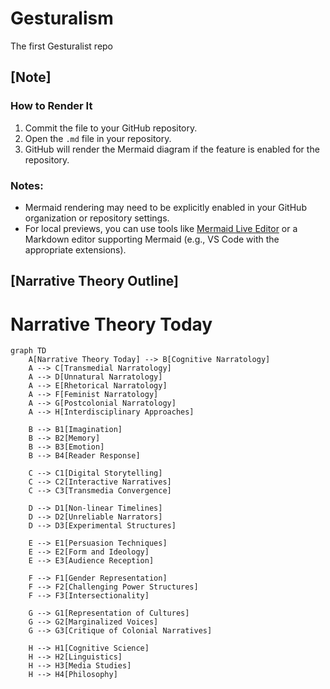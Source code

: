 # Gesturalism
The first Gesturalist repo

## [Note]

### How to Render It
1. Commit the file to your GitHub repository.
2. Open the `.md` file in your repository.
3. GitHub will render the Mermaid diagram if the feature is enabled for the repository.

### Notes:
- Mermaid rendering may need to be explicitly enabled in your GitHub organization or repository settings.
- For local previews, you can use tools like [Mermaid Live Editor](https://mermaid-js.github.io/mermaid-live-editor) or a Markdown editor supporting Mermaid (e.g., VS Code with the appropriate extensions).

## [Narrative Theory Outline]

# Narrative Theory Today

```mermaid
graph TD
    A[Narrative Theory Today] --> B[Cognitive Narratology]
    A --> C[Transmedial Narratology]
    A --> D[Unnatural Narratology]
    A --> E[Rhetorical Narratology]
    A --> F[Feminist Narratology]
    A --> G[Postcolonial Narratology]
    A --> H[Interdisciplinary Approaches]

    B --> B1[Imagination]
    B --> B2[Memory]
    B --> B3[Emotion]
    B --> B4[Reader Response]

    C --> C1[Digital Storytelling]
    C --> C2[Interactive Narratives]
    C --> C3[Transmedia Convergence]

    D --> D1[Non-linear Timelines]
    D --> D2[Unreliable Narrators]
    D --> D3[Experimental Structures]

    E --> E1[Persuasion Techniques]
    E --> E2[Form and Ideology]
    E --> E3[Audience Reception]

    F --> F1[Gender Representation]
    F --> F2[Challenging Power Structures]
    F --> F3[Intersectionality]

    G --> G1[Representation of Cultures]
    G --> G2[Marginalized Voices]
    G --> G3[Critique of Colonial Narratives]

    H --> H1[Cognitive Science]
    H --> H2[Linguistics]
    H --> H3[Media Studies]
    H --> H4[Philosophy]
